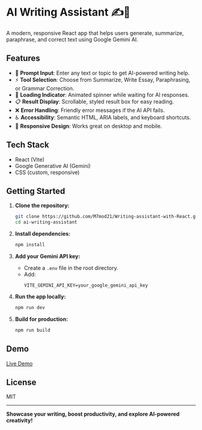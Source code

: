 # AI Writing Assistant ✍️🤖

A modern, responsive React app that helps users generate, summarize, paraphrase, and correct text using Google Gemini AI.

## Features

- 📝 **Prompt Input**: Enter any text or topic to get AI-powered writing help.
- ⚡ **Tool Selection**: Choose from Summarize, Write Essay, Paraphrasing, or Grammar Correction.
- 🚦 **Loading Indicator**: Animated spinner while waiting for AI responses.
- 📋 **Result Display**: Scrollable, styled result box for easy reading.
- ❌ **Error Handling**: Friendly error messages if the AI API fails.
- ♿ **Accessibility**: Semantic HTML, ARIA labels, and keyboard shortcuts.
- 📱 **Responsive Design**: Works great on desktop and mobile.

## Tech Stack

- React (Vite)
- Google Generative AI (Gemini)
- CSS (custom, responsive)

## Getting Started

1. **Clone the repository:**
   ```bash
   git clone https://github.com/M7mod21/Writing-assistant-with-React.git
   cd ai-writing-assistant
   ```

2. **Install dependencies:**
   ```bash
   npm install
   ```

3. **Add your Gemini API key:**
   - Create a `.env` file in the root directory.
   - Add:
     ```
     VITE_GEMINI_API_KEY=your_google_gemini_api_key
     ```

4. **Run the app locally:**
   ```bash
   npm run dev
   ```

5. **Build for production:**
   ```bash
   npm run build
   ```

## Demo

[Live Demo](https://writing-assistant-with-react.vercel.app/)<!-- Add your deployed link here -->

## License

MIT

---

**Showcase your writing, boost productivity, and explore AI-powered creativity!**
